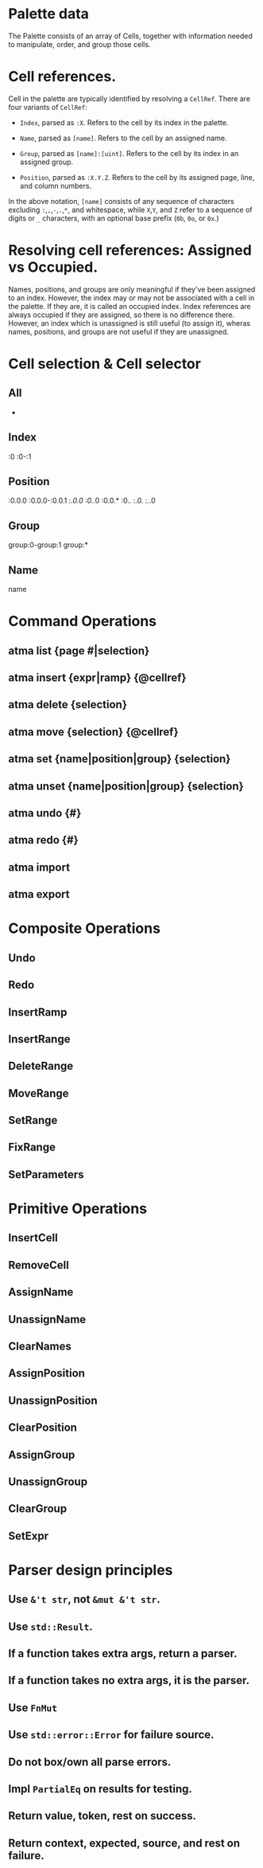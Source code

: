 
# Palette data

The Palette consists of an array of Cells, together with information needed to manipulate, order, and group those cells.

# Cell references.

Cell in the palette are typically identified by resolving a `CellRef`. There are four variants of  `CellRef`:

+ `Index`, parsed as `:X`. Refers to the cell by its index in the palette.

+ `Name`, parsed as `[name]`. Refers to the cell by an assigned name.

+ `Group`, parsed as `[name]:[uint]`. Refers to the cell by its index in an assigned group.

+ `Position`, parsed as `:X.Y.Z`. Refers to the cell by its assigned page, line, and column numbers.

In the above notation, `[name]` consists of any sequence of characters excluding `:`,`,`,`-`,`.`,`*`, and whitespace, while `X`,`Y`, and `Z` refer to a sequence of digits or `_` characters, with an optional base prefix (`0b`, `0o`, or `0x`.)

# Resolving cell references: Assigned vs Occupied.

Names, positions, and groups are only meaningful if they've been assigned to an index. However, the index may or may not be associated with a cell in the palette. If they are, it is called an occupied index. Index references are always occupied if they are assigned, so there is no difference there. However, an index which is unassigned is still useful (to assign it), wheras names, positions, and groups are not useful if they are unassigned.



# Cell selection & Cell selector

## All
*
## Index
:0
:0-:1
## Position
:0.0.0
:0.0.0-:0.0.1
:*.0.0
:0.*.0
:0.0.*
:0.*.*
:*.0.*
:*.*.0
## Group
group:0-group:1
group:*
## Name
name


# Command Operations
## atma list {page #|selection}
## atma insert {expr|ramp} {@cellref}
## atma delete {selection}
## atma move {selection} {@cellref}
## atma set {name|position|group} {selection}
## atma unset {name|position|group} {selection}
## atma undo {#}
## atma redo {#}
## atma import
## atma export



# Composite Operations
## Undo
## Redo

## InsertRamp
## InsertRange
## DeleteRange
## MoveRange
## SetRange
## FixRange
## SetParameters


# Primitive Operations
## InsertCell
## RemoveCell
## AssignName
## UnassignName
## ClearNames
## AssignPosition
## UnassignPosition
## ClearPosition
## AssignGroup
## UnassignGroup
## ClearGroup
## SetExpr


# Parser design principles
## Use `&'t str`, not `&mut &'t str`.
## Use `std::Result`.
## If a function takes extra args, return a parser.
## If a function takes no extra args, it is the parser.
## Use `FnMut`
## Use `std::error::Error` for failure source.
## Do not box/own all parse errors.
## Impl `PartialEq` on results for testing.
## Return value, token, rest on success.
## Return context, expected, source, and rest on failure.



